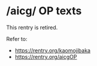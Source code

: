 # /aicg/ OP texts

This rentry is retired.

Refer to:

- https://rentry.org/kaomojibaka
- https://rentry.org/aicgOP